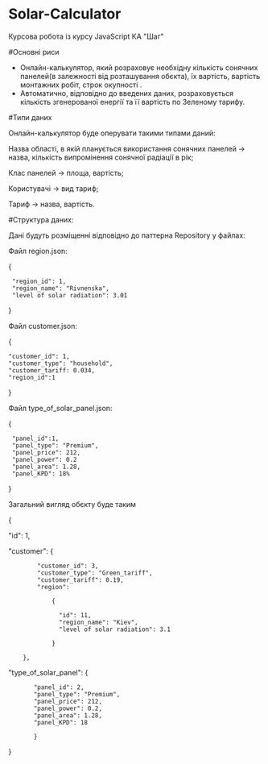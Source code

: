 # Solar-Calculator

Курсова робота із курсу JavaScript КА "Шаг"

#Основні риси
- Онлайн-калькулятор, який розраховує необхідну кількість сонячних панелей(в залежності від розташування обєкта), їх вартість, вартість монтажних робіт, строк окупності .
- Автоматично, відповідно до введених даних, розраховується  кількість згенерованої  енергії та її вартість по Зеленому тарифу.

#Типи даних

Онлайн-калькулятор буде оперувати такими типами даний:

Назва області, в якій планується використання сонячних панелей -> назва, кількість випромінення сонячної радіації в рік;

Клас панелей -> площа, вартість;

Користувачі -> вид тариф;

Тариф -> назва, вартість.

#Структура даних:

Дані будуть розміщенні відповідно до паттерна Repository у файлах:

Файл region.json:

{

	 "region_id": 1,
  	 "region_name": "Rivnenska",
  	 "level of solar radiation": 3.01
  
}

Файл customer.json:

{

	"customer_id": 1,
	"customer_type": "household",
	"customer_tariff: 0.034,
	"region_id":1
	
}



 
Файл type_of_solar_panel.json:

{

  	 "panel_id":1,
  	 "panel_type": "Premium",
  	 "panel_price": 212,
  	 "panel_power": 0.2
	 "panel_area": 1.28,
	 "panel_KPD": 18%
	 
 }

Загальний вигляд обєкту буде таким 

{

  "id": 1,
  
  "customer": 
  	{
  	
            "customer_id": 3,
            "customer_type": "Green_tariff",
            "customer_tariff": 0.19,
            "region": 
            
            	{
            	
                  "id": 11,
                  "region_name": "Kiev",
                  "level of solar radiation": 3.1
                  
                } 
                
        },
        
  "type_of_solar_panel": 
  	{
  	
           "panel_id": 2,
           "panel_type": "Premium",
           "panel_price": 212,
           "panel_power": 0.2,
           "panel_area": 1.28,
           "panel_KPD": 18
           
           }
           
           
}
